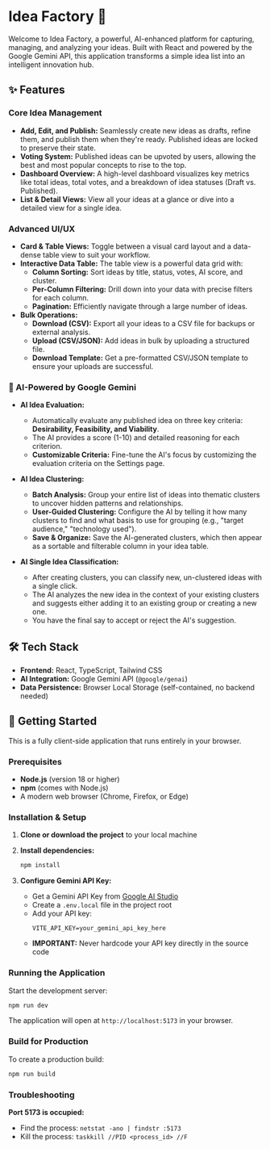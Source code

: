 # Idea Factory 🚀

Welcome to Idea Factory, a powerful, AI-enhanced platform for capturing, managing, and analyzing your ideas. Built with React and powered by the Google Gemini API, this application transforms a simple idea list into an intelligent innovation hub.

## ✨ Features

### Core Idea Management
- **Add, Edit, and Publish:** Seamlessly create new ideas as drafts, refine them, and publish them when they're ready. Published ideas are locked to preserve their state.
- **Voting System:** Published ideas can be upvoted by users, allowing the best and most popular concepts to rise to the top.
- **Dashboard Overview:** A high-level dashboard visualizes key metrics like total ideas, total votes, and a breakdown of idea statuses (Draft vs. Published).
- **List & Detail Views:** View all your ideas at a glance or dive into a detailed view for a single idea.

### Advanced UI/UX
- **Card & Table Views:** Toggle between a visual card layout and a data-dense table view to suit your workflow.
- **Interactive Data Table:** The table view is a powerful data grid with:
  - **Column Sorting:** Sort ideas by title, status, votes, AI score, and cluster.
  - **Per-Column Filtering:** Drill down into your data with precise filters for each column.
  - **Pagination:** Efficiently navigate through a large number of ideas.
- **Bulk Operations:**
  - **Download (CSV):** Export all your ideas to a CSV file for backups or external analysis.
  - **Upload (CSV/JSON):** Add ideas in bulk by uploading a structured file.
  - **Download Template:** Get a pre-formatted CSV/JSON template to ensure your uploads are successful.

### 🤖 AI-Powered by Google Gemini

- **AI Idea Evaluation:**
  - Automatically evaluate any published idea on three key criteria: **Desirability, Feasibility, and Viability**.
  - The AI provides a score (1-10) and detailed reasoning for each criterion.
  - **Customizable Criteria:** Fine-tune the AI's focus by customizing the evaluation criteria on the Settings page.

- **AI Idea Clustering:**
  - **Batch Analysis:** Group your entire list of ideas into thematic clusters to uncover hidden patterns and relationships.
  - **User-Guided Clustering:** Configure the AI by telling it how many clusters to find and what basis to use for grouping (e.g., "target audience," "technology used").
  - **Save & Organize:** Save the AI-generated clusters, which then appear as a sortable and filterable column in your idea table.

- **AI Single Idea Classification:**
  - After creating clusters, you can classify new, un-clustered ideas with a single click.
  - The AI analyzes the new idea in the context of your existing clusters and suggests either adding it to an existing group or creating a new one.
  - You have the final say to accept or reject the AI's suggestion.

## 🛠️ Tech Stack

- **Frontend:** React, TypeScript, Tailwind CSS
- **AI Integration:** Google Gemini API (`@google/genai`)
- **Data Persistence:** Browser Local Storage (self-contained, no backend needed)

## 🚀 Getting Started

This is a fully client-side application that runs entirely in your browser.

### Prerequisites

- **Node.js** (version 18 or higher)
- **npm** (comes with Node.js)
- A modern web browser (Chrome, Firefox, or Edge)

### Installation & Setup

1. **Clone or download the project** to your local machine

2. **Install dependencies:**
   ```bash
   npm install
   ```

3. **Configure Gemini API Key:**
   - Get a Gemini API Key from [Google AI Studio](https://aistudio.google.com/)
   - Create a `.env.local` file in the project root
   - Add your API key:
     ```
     VITE_API_KEY=your_gemini_api_key_here
     ```
   - **IMPORTANT:** Never hardcode your API key directly in the source code

### Running the Application

Start the development server:
```bash
npm run dev
```

The application will open at `http://localhost:5173` in your browser.

### Build for Production

To create a production build:
```bash
npm run build
```

### Troubleshooting

**Port 5173 is occupied:**
- Find the process: `netstat -ano | findstr :5173`
- Kill the process: `taskkill //PID <process_id> //F`
